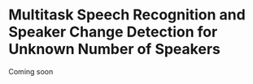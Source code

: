 # Multitask Speech Recognition and Speaker Change Detection for Unknown Number of Speakers

Coming soon
